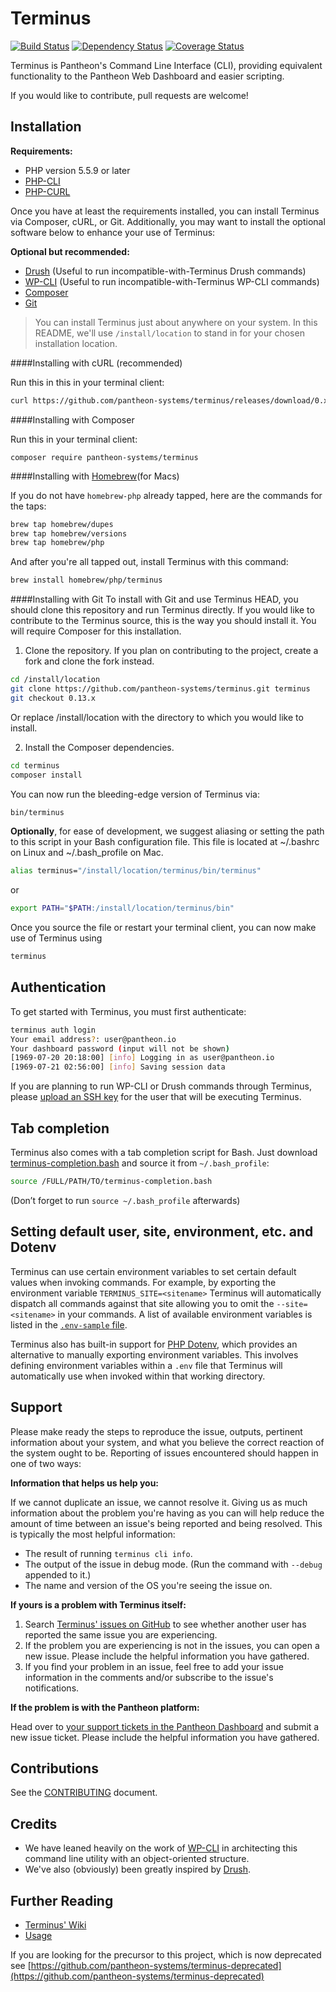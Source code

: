 Terminus
============

[![Build Status](https://travis-ci.org/pantheon-systems/terminus.svg?branch=0.13.x)](https://travis-ci.org/pantheon-systems/terminus) [![Dependency Status](https://gemnasium.com/pantheon-systems/terminus.svg)](https://gemnasium.com/pantheon-systems/terminus)
[![Coverage Status](https://coveralls.io/repos/github/pantheon-systems/terminus/badge.svg?branch=0.13.x)](https://coveralls.io/github/pantheon-systems/terminus?branch=0.13.x)

Terminus is Pantheon's Command Line Interface (CLI), providing equivalent functionality to the Pantheon Web Dashboard and easier scripting.

If you would like to contribute, pull requests are welcome!

Installation
------------

**Requirements:**
- PHP version 5.5.9 or later
- [PHP-CLI](http://www.php-cli.com/)
- [PHP-CURL](http://php.net/manual/en/curl.setup.php)

Once you have at least the requirements installed, you can install Terminus via Composer, cURL, or Git. Additionally, you may want to install the optional software below to enhance your use of Terminus:

**Optional but recommended:**
- [Drush](http://docs.drush.org/en/master/install/) (Useful to run incompatible-with-Terminus Drush commands)
- [WP-CLI](http://wp-cli.org/) (Useful to run incompatible-with-Terminus WP-CLI commands)
- [Composer](https://getcomposer.org/doc/00-intro.md)
- [Git](https://help.github.com/articles/set-up-git/)

> You can install Terminus just about anywhere on your system. In this README, we'll use `/install/location` to stand in for your chosen installation location.



####Installing with cURL (recommended)

Run this in this in your terminal client:
```bash
curl https://github.com/pantheon-systems/terminus/releases/download/0.x/terminus.phar -L -o /usr/local/bin/terminus && chmod +x /usr/local/bin/terminus
```

####Installing with Composer

Run this in your terminal client:
```
composer require pantheon-systems/terminus
```

####Installing with [Homebrew](http://brew.sh/)(for Macs)

If you do not have `homebrew-php` already tapped, here are the commands for the taps:
```bash
brew tap homebrew/dupes
brew tap homebrew/versions
brew tap homebrew/php
```

And after you're all tapped out, install Terminus with this command:
```bash
brew install homebrew/php/terminus
```

####Installing with Git
To install with Git and use Terminus HEAD, you should clone this repository and run Terminus directly. If you would like to contribute to the Terminus source, this is the way you should install it. You will require Composer for this installation.

1. Clone the repository. If you plan on contributing to the project, create a fork and clone the fork instead.
  ```bash
  cd /install/location
  git clone https://github.com/pantheon-systems/terminus.git terminus
  git checkout 0.13.x
  ```
Or replace /install/location with the directory to which you would like to install.

2. Install the Composer dependencies.
  ```bash
  cd terminus
  composer install
  ```
You can now run the bleeding-edge version of Terminus via:
  ```bash
  bin/terminus
  ```

**Optionally**, for ease of development, we suggest aliasing or setting the path to this script in your Bash configuration file. This file is located at ~/.bashrc on Linux and ~/.bash_profile on Mac.
```bash
alias terminus="/install/location/terminus/bin/terminus"
```
or
```bash
export PATH="$PATH:/install/location/terminus/bin"
```
Once you source the file or restart your terminal client, you can now make use of Terminus using
```bash
terminus
```

Authentication
--------------

To get started with Terminus, you must first authenticate:
```bash
terminus auth login
Your email address?: user@pantheon.io
Your dashboard password (input will not be shown)
[1969-07-20 20:18:00] [info] Logging in as user@pantheon.io
[1969-07-21 02:56:00] [info] Saving session data
```
If you are planning to run WP-CLI or Drush commands through Terminus, please [upload an SSH key](https://pantheon.io/docs/ssh-keys/#add-your-ssh-key-to-pantheon) for the user that will be executing Terminus.

Tab completion
--------------
Terminus also comes with a tab completion script for Bash. Just download [terminus-completion.bash](https://raw.githubusercontent.com/pantheon-systems/terminus/blob/master/utils/terminus-completion.bash) and source it from `~/.bash_profile`:

```bash
source /FULL/PATH/TO/terminus-completion.bash
```

(Don’t forget to run `source ~/.bash_profile` afterwards)

Setting default user, site, environment, etc. and Dotenv
--------------

Terminus can use certain environment variables to set certain default values when invoking commands. For example, by exporting the environment variable `TERMINUS_SITE=<sitename>` Terminus will automatically dispatch all commands against that site allowing you to omit the `--site=<sitename>` in your commands. A list of available environment variables is listed in the [`.env-sample` file](https://github.com/pantheon-systems/terminus/blob/master/.env.example).

Terminus also has built-in support for [PHP Dotenv](https://github.com/vlucas/phpdotenv), which provides an alternative to manually exporting environment variables. This involves defining environment variables within a `.env` file that Terminus will automatically use when invoked within that working directory.

Support
------------
Please make ready the steps to reproduce the issue, outputs, pertinent information about your system, and what you believe the correct reaction of the system ought to be. Reporting of issues encountered should happen in one of two ways:

**Information that helps us help you:**

If we cannot duplicate an issue, we cannot resolve it. Giving us as much information about the problem you're having as you can will help reduce the amount of time between an issue's being reported and being resolved. This is typically the most helpful information:

- The result of running `terminus cli info`.
- The output of the issue in debug mode. (Run the command with `--debug` appended to it.)
- The name and version of the OS you're seeing the issue on.

**If yours is a problem with Terminus itself:**

1. Search [Terminus' issues on GitHub](https://github.com/pantheon-systems/terminus/issues) to see whether another user has reported the same issue you are experiencing.
2. If the problem you are experiencing is not in the issues, you can open a new issue. Please include the helpful information you have gathered.
3. If you find your problem in an issue, feel free to add your issue information in the comments and/or subscribe to the issue's notifications.

**If the problem is with the Pantheon platform:**

Head over to [your support tickets in the Pantheon Dashboard](https://dashboard.pantheon.io/users/#support) and submit a new issue ticket. Please include the helpful information you have gathered.

Contributions
------------
See the [CONTRIBUTING](CONTRIBUTING.md) document.

Credits
------------
* We have leaned heavily on the work of [WP-CLI](http://wp-cli.org/) in architecting this command line utility with an object-oriented structure.
* We've also (obviously) been greatly inspired by [Drush](http://drush.ws/).

Further Reading
------------
* [Terminus' Wiki](https://github.com/pantheon-systems/terminus/wiki)
* [Usage](https://github.com/pantheon-systems/terminus/wiki/Usage)

If you are looking for the precursor to this project, which is now deprecated see [https://github.com/pantheon-systems/terminus-deprecated](https://github.com/pantheon-systems/terminus-deprecated)
